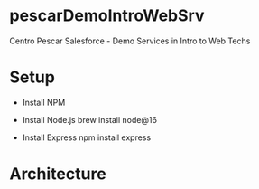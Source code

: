 # pescarDemoIntroWebSrv
Centro Pescar Salesforce - Demo Services in Intro to Web Techs

# Setup
- Install NPM

- Install Node.js
    brew install node@16

- Install Express
    npm install express
# Architecture


